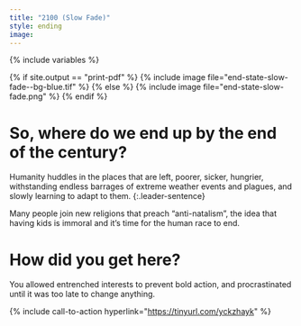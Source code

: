 ```yaml
---
title: "2100 (Slow Fade)"
style: ending
image: 
---
```


{% include variables %}

{% if site.output == "print-pdf" %}
{% include image file="end-state-slow-fade--bg-blue.tif" %}
{% else %}
{% include image file="end-state-slow-fade.png" %}
{% endif %}

# So, where do we end up by the end of the century?

Humanity huddles in the places that are left, poorer, sicker, hungrier, withstanding endless barrages of extreme weather events and plagues, and slowly learning to adapt to them. 
{:.leader-sentence}

Many people join new religions that preach “anti-natalism”, the idea that having kids is immoral and it’s time for the human race to end.

# How did you get here?

You allowed entrenched interests to prevent bold action, and procrastinated until it was too late to change anything.

{% include call-to-action
    hyperlink="https://tinyurl.com/yckzhayk"
%}
